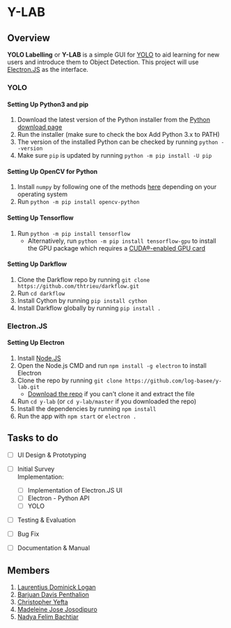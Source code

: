 # Y-LAB

## Overview
**YOLO Labelling** or **Y-LAB** is a simple GUI for [YOLO](https://pjreddie.com/darknet/yolo/) to aid learning for new users and introduce them to Object Detection. This project will use [Electron.JS](https://electronjs.org/) as the interface.

### YOLO
#### Setting Up Python3 and pip
1. Download the latest version of the Python installer from the [Python download page](https://www.python.org/downloads/)
2. Run the installer (make sure to check the box Add Python 3.x to PATH)
3. The version of the installed Python can be checked by running `python --version`
4. Make sure `pip` is updated by running `python -m pip install -U pip`

#### Setting Up OpenCV for Python
1. Install `numpy` by following one of the methods [here](https://scipy.org/install.html) depending on your operating system
1. Run `python -m pip install opencv-python`

#### Setting Up Tensorflow
1. Run `python -m pip install tensorflow`
   - Alternatively, run `python -m pip install tensorflow-gpu` to install the GPU package which requires a [CUDA®-enabled GPU card](https://www.tensorflow.org/install/gpu)

#### Setting Up Darkflow
1. Clone the Darkflow repo by running `git clone https://github.com/thtrieu/darkflow.git`
2. Run `cd darkflow`
3. Install Cython by running `pip install cython`
4. Install Darkflow globally by running `pip install .`

### Electron.JS
#### Setting Up Electron
1. Install [Node.JS](https://nodejs.org/en/)
2. Open the Node.js CMD and run `npm install -g electron` to install Electron
3. Clone the repo by running `git clone https://github.com/log-basee/y-lab.git`
   - [Download the repo](https://github.com/log-basee/y-lab/archive/master.zip) if you can't clone it and extract the file
4. Run `cd y-lab` (or `cd y-lab/master` if you downloaded the repo)
5. Install the dependencies by running `npm install`
6. Run the app with `npm start` or `electron .`


## Tasks to do
- [ ] UI Design & Prototyping
- [ ] Initial Survey<br>
Implementation:
  - [ ] Implementation of Electron.JS UI
  - [ ] Electron - Python API
  - [ ] YOLO
- [ ] Testing & Evaluation
- [ ] Bug Fix
- [ ] Documentation & Manual


## Members
1. [Laurentius Dominick Logan](https://github.com/Log-baseE)
2. [Barjuan Davis Penthalion](https://github.com/cokpsz)
3. [Christopher Yefta](https://github.com/ChrisYef)
4. [Madeleine Jose Josodipuro](https://github.com/haysacks)
5. [Nadya Felim Bachtiar](https://github.com/Ao-Re)
